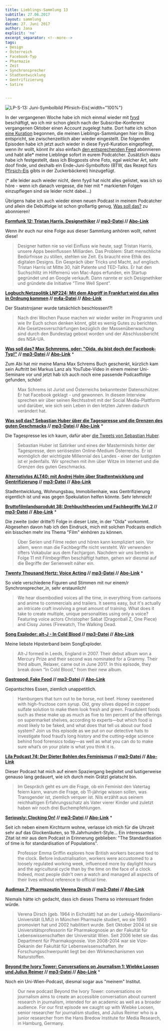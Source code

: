 ```yaml
---
title: Lieblings-Sammlung 13
subtitle: 27.06.2017
layout: sammlung
datum: 27. Juni 2017
author: Jana
explicit: 'no'
excerpt_separator: <!--more-->
tags:
- Design
- Österreich
- Facebook-Typ
- Pharmazie
- Zeit
- Synchronsprecher
- Stadtentwicklung
- Gentrifizierung
- Satire


---
```


![LP-S-13: Juni-Symbolbild Pfirsich-Eis](http://www.lieblings-plaetzchen.com/photos/Sammlungen/lp-s-13.jpg){:width="100%"}

In der vergangenen Woche habe ich mich einmal wieder mit [fyyd](https://www.fyyd.de) beschäftigt, wo ich mir schon gleich nach der Subscribe-Konferenz vergangenen Oktober einen Account zugelegt hatte. Dort hatte ich schon [eine Kuration](https://fyyd.de/user/liebplaetzchen/curation/lieblings-sammlungen/0) begonnen, die meinen Lieblings-Sammlungen hier im Blog entspricht, sie zwischenzeitlich aber wieder eingestellt. <!--more--> Die folgenden Episoden habe ich jetzt auch wieder in diese Fyyd-Kuration eingepflegt, wenn ihr wollt, könnt ihr also einfach [den entsprechenden Feed](https://feeds.fyyd.de/liebplaetzchen/lieblings-sammlungen) abonnieren und habt alle* meine Lieblinge sofort in eurem Podcatcher.
Zusätzlich dazu habe ich festgestellt, dass ich Blogposts ohne Foto, egal welcher Art, sehr doof finde, und deshalb ein Ende-Juni-Symbolfoto (BTW, das Rezept fürs [Pfirsich-Eis](http://zuckerbaeckerei.com/2017/06/pfirsich-eis/) gibts in der Zuckerbäckerei) hinzugefügt.



(* alle leider auch wieder nicht, denn fyyd hat nicht alles gelistet, was ich so höre - wenn ich danach vergesse, die hier mit * markierten Folgen einzupflegen sind sie leider nicht dabei...)

Übrigens habe ich auch wieder einen neuen Podcast in meinem Podcatcher und allein die Debütfolge ist schon großartig genug, [Was soll das?](http://wassolldas.libsyn.com) zu abonnieren!

**[Formfunk 12: Tristan Harris, Designethiker]( https://formfunk-podcast.de/interviews/tristan-harris) // [mp3-Datei](http://cdn.podseed.org/formfunk/tristan-harris-onl.mp3) // [Abo-Link](http://formfunk-podcast.de/feed)**

Wenn ihr euch nur eine Folge aus dieser Sammlung anhören wollt, nehmt diese!

<blockquote>Designer hatten nie so viel Einfluss wie heute, sagt Tristan Harris, unsere Apps beeinflussen Milliarden. Das Problem: Statt menschliche Bedürfnisse zu stillen, stehlen sie Zeit. Es braucht eine Ethik des digitalen Designs. Ein Gespräch über Tricks und Macht, auf englisch.
Tristan Harris ist Mitte 30, hält Patente und TED-Talks. Er hat den Suchschlitz im Hilfemenü von Mac-Apps erfunden, ein Startup gegründet und an Google verkauft. Dann nannte er sich Designethiker und gründete die Initiative “Time Well Spent”.</blockquote>

**[Logbuch:Netzpolitik LNP224: Mit dem Abgriff in Frankfurt wird das alles in Ordnung kommen](http://logbuch-netzpolitik.de/lnp224-mit-dem-abgriff-in-frankfurt-wird-das-alles-in-ordnung-kommen) // [m4a-Datei](https://tracking.feedpress.it/link/13476/6078011/lnp224-mit-dem-abgriff-in-frankfurt-wird-das-alles-in-ordnung-kommen.m4a) // [Abo-Link](http://feeds.metaebene.me/lnp/m4a)**

Der Staatstrojaner wurde tatsächlich beschlossen!?!

<blockquote>Nach drei Wochen Pause machen wir wieder weiter im Programm und wie Ihr Euch schon denken könnt, gibt es wenig Gutes zu berichten. Alle Gesetzesverschärfungen bezüglich der Massenüberwachung sind durch den Bundestag geboxt worden und der Abschlussbericht des NSA-UA.</blockquote>

**[Was soll das? Max Schmrems, oder: "Oida, du bist doch der Facebook-Typ!"](http://wassolldas.libsyn.com/max-schrems-oder-oida-du-bist-doch-der-facebook-typ) // [mp3-Datei](http://traffic.libsyn.com/wassolldas/wsd-1-schrems.mp3?dest-id=513864) // [Abo-Link](http://wassolldas.libsyn.com/rss)** *

Zum Abi hat mir meine Mama Max Schrems Buch geschenkt, kürzlich kam sein Auftritt bei Markus Lanz als YouTube-Video in einem meiner Uni-Seminare vor und jetzt hab ich auch noch eine passende Podcastfolge gefunden, schön!

<blockquote>Max Schrems ist Jurist und Österreichs bekanntester Datenschützer. Er hat Facebook geklagt - und gewonnen. In diesem Interview sprechen wir über seinen Rechtsstreit mit der Social Media-Plattform und darüber, wie sich sein Leben in den letzten Jahren dadurch verändert hat.</blockquote>

**[Was soll das? Sebastian Huber über die Tagespresse und die Grenzen des guten Geschmacks](wassolldas.libsyn.com/sebastian-huber-ber-die-tagespresse-und-die-grenzen-des-guten-geschmacks) // [mp3-Datei](http://traffic.libsyn.com/wassolldas/04-huber-1404.mp3?dest-id=513864) // [Abo-Link](http://wassolldas.libsyn.com/rss)** *

Die Tagespresse les ich kaum, dafür aber [die Tweets von Sebastian Huber](https://twitter.com/SebastianHbr).

<blockquote>Sebastian Huber ist Satiriker und eines der Masterminds hinter der Tagespresse, dem seriösesten Online-Medium Österreichs. Er ist womöglich der wichtigste Millennial des Landes - einer der lustigsten ist er jedenfalls. Wir sprechen mit ihm über Witze im Internet und die Grenzen des guten Geschmacks.</blockquote>

**[Alternativlos ALT40: mit Andrej Holm über Stadtentwicklung und Gentrifizierung](http://alternativlos.org/40/) // [mp3-Datei](http://alternativlos.cdn.as250.net/alternativlos-40.mp3) // [Abo-Link](http://alternativlos.org/alternativlos.rss)**

Stadtentwicklung, Wohnungsbau, Immobilienhaie, was Gentrifizierung eigentlich ist und was gegen Spekulation helfen könnte. Sehr lehrreich!

**[Bruttofilmlandsprodukt 38: Drehbuchtheorien und Fachbegriffe Vol.2](https://bruttofilmlandsprodukt.net/episode-38-drehbuchtheorien-und-fachbegriffe-vol-2/) // [mp3-Datei](https://media.blubrry.com/bruttofilmlandsprodukt/archive.org/download/Episode38Fachbegriffe2/Episode38-Fachbegriffe2.mp3) // [Abo-Link](http://bruttofilmlandsprodukt.net/feed/podcast/)** *

Die zweite (oder dritte?) Folge in dieser Liste, in der "Oida" vorkommt. Abgesehen davon hab ich den Eindruck, mich mit solchen Podcasts endlich ein bisschen mehr ins Thema "Film" einhören zu können.

<blockquote>Über Serien und Filme reden und hören kann kompliziert sein. Vor allem, wenn man die Fachbegriffe nicht versteht. Wir verwenden öfters Vokabular aus dem Fachjargon. Nachdem wir uns bereits in Folge 11 mit Filmbegriffen beschäftigt hatten, gehen wir diesmal auf die Begriffe der Serienwelt näher ein.</blockquote>

**[Twenty Thousand Hertz: Voice Acting](http://20khz.libsyn.com/voice-acting) // [mp3-Datei](http://traffic.libsyn.com/20khz/20K_-_Voice_Acting_v1c.mp3) // [Abo-Link](http://20khz.libsyn.com/rss)** *

So viele verschiedene Figuren und Stimmen mit nur einem/r Synchronsprecher_in, sehr erstaunlich!

<blockquote>We hear disembodied voices all the time, in everything from cartoons and anime to commercials and trailers. It seems easy, but it's actually an intricate craft involving a great amount of training. What does it take to create multiple, unique personalities using only a voice? Featuring voice actors Christopher Sabat (Dragonball Z, One Piece) and Cissy Jones (Firewatch, The Walking Dead.</blockquote>

**[Song Exploder: alt-J - In Cold Blood](http://songexploder.libsyn.com/alt-j-in-cold-blood
) // [mp3-Datei](http://www.podtrac.com/pts/redirect.mp3/traffic.libsyn.com/songexploder/SongExploder107-altJ.mp3) // [Abo-Link](http://songexploder.libsyn.com/rss)**

Meine liebste Hipsterband beim SongExploder.

<blockquote>Alt-J formed in Leeds, England in 2007. Their debut album won a Mercury Prize and their second was nominated for a Grammy. Their third album, Relaxer, came out in June 2017. In this episode, they break down “In Cold Blood,” from their new album.</blockquote>

**[Gastropod: Fake Food](https://gastropod.com/fake-food/) // [mp3-Datei](http://media.blubrry.com/gastropod/content.blubrry.com/gastropod/Fake_Food.mp3) // [Abo-Link](https://gastropod.com/feed/)**

Gepantschtes Essen, ziemlich unappetitlich.

<blockquote>Hamburgers that turn out to be horse, not beef. Honey sweetened with high-fructose corn syrup. Old, grey olives dipped in copper sulfate solution to make them look fresh and green. Fraudulent foods such as these make up as much as five to ten percent of the offerings on supermarket shelves, according to experts—but which food is most likely to be faked, and what does that tell us about our food system? Join us this episode as we put on our detective hats to investigate food fraud’s long history and the cutting-edge science behind food forensics today—as well as what you can do to make sure what’s on your plate is what you think it is.</blockquote>

**[Lila Podcast 74: Der Dieter Bohlen des Feminismus](http://lila-podcast.de/lila-074-der-dieter-bohlen-des-feminismus/) // [mp3-Datei](http://lila-podcast.de/podlove/file/3380/s/feed/c/mp3/Lila074.mp3) // [Abo-Link](http://lila-podcast.de/feed/mp3/)**

Dieser Podcast hat mich auf einem Spaziergang begleitet und lustigerweise genauso lang gedauert, wie ich durch mein Grätzl gelatscht bin.

<blockquote>Im Gespräch geht es um die Frage, ob ein Feminist den Vatertag feiern kann, warum die Frage, ob 11-jährige wissen sollen, was Transgender ist, ziemlich verquer ist. Nils erzählt aus seinem reichhaltigen Erfahrungsschatz als Vater vierer Kinder und zuletzt haben wir noch drei Buchempfehlungen.</blockquote>

**[Seriously: Clocking On!](http://www.bbc.co.uk/programmes/p05534zh) // [mp3-Datei](http://open.live.bbc.co.uk/mediaselector/5/redir/version/2.0/mediaset/audio-nondrm-download/proto/http/vpid/p0551h3c.mp3) // [Abo-Link](https://podcasts.files.bbci.co.uk/p02pc9qx.rss)** *

Seit ich neben einem Kirchturm wohne, verlasse ich mich für die Uhrzeit sehr auf das Glockenläuten, so 19.Jahrhundert-Style... Ein interessantes Zitat ist mir aus dem Podcast in Erinnerung geblieben: "The Standardisation of time is for standardisation of Populations".

<blockquote>Professor Emma Griffin explores how British workers became tied to the clock.
Before industrialisation, workers were accustomed to a loosely regulated working week, influenced more by daylight hours and the agricultural cycle than by the time on the face of a clock. Indeed, most people didn't own a watch and managed all aspects of their lives without reference to official time.</blockquote>

**[Audimax 7: Pharmazeutin Verena Dirsch](http://medienportal.univie.ac.at/uniview/wissenschaft-gesellschaft/podcast-detail/artikel/audimax-7-pharmazeutin-verena-dirsch/) // [mp3-Datei](http://medienportal.univie.ac.at/fileadmin/user_upload/startseite/Uni_view/Podcasts/Audimax7-Dirsch.mp3) // [Abo-Link](http://medienportal.univie.ac.at/podcast/rss.xml)**

Niemals hätte ich gedacht, dass ich dieses Thema so interessant finden würde.

<blockquote>Verena Dirsch (geb. 1964 in Eichstätt) hat an der Ludwig-Maximilians-Universität (LMU) in München Pharmazie studiert, wo sie 1993 promoviert hat und 2002 habilitiert wurde. Seit Oktober 2004 ist sie Universitätsprofessorin für Pharmakognosie an der Fakultät für Lebenswissenschaften der Universität Wien. Seit 2006 leitet sie das Department für Pharmakognosie. Von 2008-2014 war sie Vize-Dekanin der Fakultät für Lebenswissenschaften. Ihr Forschungsschwerpunkt liegt bei den Wirkmechanismen von Naturstoffen.</blockquote>

**[Beyond the Ivory Tower: Conversations on Journalism 1: Wiebke Loosen und Julius Reimer](https://soundcloud.com/user-311893034/beyond-the-ivory-tower-conversations-on-journalism-01-wiebke-loosen-julius-reimer) // [mp3-Datei](http://feeds.soundcloud.com/stream/326935830-user-311893034-beyond-the-ivory-tower-conversations-on-journalism-01-wiebke-loosen-julius-reimer.mp3) // [Abo-Link](http://feeds.soundcloud.com/users/soundcloud:users:311893034/sounds.rss)** *

Noch ein Uni-Wien-Podcast, diesmal sogar aus "meinem" Institut.

<blockquote>Our new podcast Beyond the Ivory Tower: conversations on journalism aims to create an accessible conversation about current research in journalism, intended for an academic as well as a broader audience. For our first episode we caught up with Wiebke Loosen, senior researcher for journalism studies, and Julius Reimer who is a junior researcher from the Hans Bredow Institute for Media Research, in Hamburg, Germany.</blockquote>
